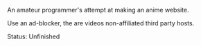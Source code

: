 An amateur programmer's attempt at making an anime website.

Use an ad-blocker, the are videos non-affiliated third party hosts.

Status: Unfinished
